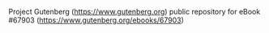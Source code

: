 Project Gutenberg (https://www.gutenberg.org) public repository for
eBook #67903 (https://www.gutenberg.org/ebooks/67903)
